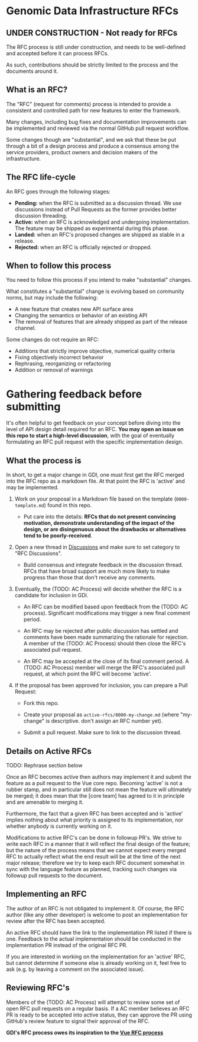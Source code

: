 # Genomic Data Infrastructure RFCs
## UNDER CONSTRUCTION - Not ready for RFCs
The RFC process is still under construction, and needs to be well-defined and accepted before it can process RFCs.

As such, contributions should be strictly limited to the process and the documents around it.

## What is an RFC?

The "RFC" (request for comments) process is intended to provide a
consistent and controlled path for new features to enter the framework.

Many changes, including bug fixes and documentation improvements can be
implemented and reviewed via the normal GitHub pull request workflow.

Some changes though are "substantial", and we ask that these be put
through a bit of a design process and produce a consensus among the service providers, product owners and decision makers of the infrastructure.

## The RFC life-cycle

An RFC goes through the following stages:

- **Pending:** when the RFC is submitted as a discussion thread. We use discussions instead of Pull Requests as the former provides better discussion threading.
- **Active:** when an RFC is acknowledged and undergoing implementation. The feature may be shipped as experimental during this phase.
- **Landed:** when an RFC's proposed changes are shipped as stable in a release.
- **Rejected:** when an RFC is officially rejected or dropped.

## When to follow this process

You need to follow this process if you intend to make "substantial" changes.

What constitutes a "substantial" change is evolving based on community norms, but may include the following:

- A new feature that creates new API surface area
- Changing the semantics or behavior of an existing API
- The removal of features that are already shipped as part of the release channel.

Some changes do not require an RFC:

- Additions that strictly improve objective, numerical quality criteria
- Fixing objectively incorrect behavior
- Rephrasing, reorganizing or refactoring
- Addition or removal of warnings

# Gathering feedback before submitting

It's often helpful to get feedback on your concept before diving into the
level of API design detail required for an RFC. **You may open an
issue on this repo to start a high-level discussion**, with the goal of
eventually formulating an RFC pull request with the specific implementation
design.

## What the process is

In short, to get a major change in GDI, one must first get the
RFC merged into the RFC repo as a markdown file. At that point the RFC
is 'active' and may be implemented.

1.  Work on your proposal in a Markdown file based on the template (`0000-template.md`) found in this repo.

    - Put care into the details: **RFCs that do not present convincing motivation, demonstrate understanding of the impact of the design, or are disingenuous about the drawbacks or alternatives tend to be poorly-received**.

2.  Open a new thread in [Discussions](https://github.com/GenomicDataInfrastructure/rfcs/discussions) and make sure to set category to "RFC Discussions".

    - Build consensus and integrate feedback in the discussion thread. RFCs that have broad support are much more likely to make progress than those that don't receive any comments.

3.  Eventually, the (TODO: AC Process) will decide whether the RFC is a candidate
    for inclusion in GDI.

    - An RFC can be modified based upon feedback from the (TODO: AC process). Significant modifications may trigger a new final comment period.

    - An RFC may be rejected after public discussion has settled and comments have been made summarizing the rationale for rejection. A member of the (TODO: AC Process) should then close the RFC's associated pull request.

    - An RFC may be accepted at the close of its final comment period. A (TODO: AC Process) member will merge the RFC's associated pull request, at which point the RFC will become 'active'.

4.  If the proposal has been approved for inclusion, you can prepare a Pull Request:

    - Fork this repo.

    - Create your proposal as `active-rfcs/0000-my-change.md` (where "my-change" is descriptive. don't assign an RFC number yet).

    - Submit a pull request. Make sure to link to the discussion thread.

## Details on Active RFCs

TODO: Rephrase section below

Once an RFC becomes active then authors may implement it and submit the
feature as a pull request to the Vue core repo. Becoming 'active' is not a rubber stamp, and in particular still does not mean the feature will ultimately
be merged; it does mean that the [core team] has agreed to it in principle
and are amenable to merging it.

Furthermore, the fact that a given RFC has been accepted and is
'active' implies nothing about what priority is assigned to its
implementation, nor whether anybody is currently working on it.

Modifications to active RFC's can be done in followup PR's. We strive
to write each RFC in a manner that it will reflect the final design of
the feature; but the nature of the process means that we cannot expect
every merged RFC to actually reflect what the end result will be at
the time of the next major release; therefore we try to keep each RFC
document somewhat in sync with the language feature as planned,
tracking such changes via followup pull requests to the document.

## Implementing an RFC

The author of an RFC is not obligated to implement it. Of course, the
RFC author (like any other developer) is welcome to post an
implementation for review after the RFC has been accepted.

An active RFC should have the link to the implementation PR listed if there is one. Feedback to the actual implementation should be conducted in the implementation PR instead of the original RFC PR.

If you are interested in working on the implementation for an 'active'
RFC, but cannot determine if someone else is already working on it,
feel free to ask (e.g. by leaving a comment on the associated issue).

## Reviewing RFC's

Members of the (TODO: AC Process) will attempt to review some set of open RFC
pull requests on a regular basis. If a AC member believes an RFC PR is ready to be accepted into active status, they can approve the PR using GitHub's review feature to signal their approval of the RFC.

**GDI's RFC process owes its inspiration to the [Vue RFC process](https://github.com/vuejs/rfcs)**
